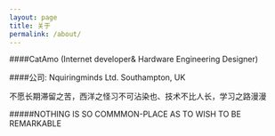 ```yaml
---
layout: page
title: 关于
permalink: /about/
---
```


####CatAmo (Internet developer& Hardware Engineering Designer)

####公司: Nquiringminds Ltd. Southampton, UK


不愿长期滞留之苦，西洋之怪习不可沾染也、技术不比人长，学习之路漫漫

#####NOTHING IS SO COMMMON-PLACE AS TO WISH TO BE REMARKABLE

